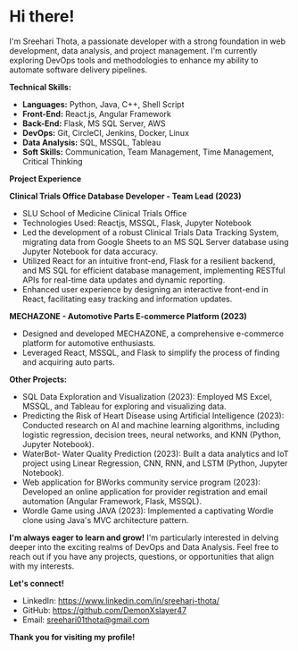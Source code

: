 # Hi there! 

I'm Sreehari Thota, a passionate developer with a strong foundation in web development, data analysis, and project management. I'm currently exploring DevOps tools and methodologies to enhance my ability to automate software delivery pipelines.


**Technical Skills:**

* **Languages:** Python, Java, C++, Shell Script
* **Front-End:** React.js, Angular Framework
* **Back-End:** Flask, MS SQL Server, AWS
* **DevOps:** Git, CircleCI, Jenkins, Docker, Linux
* **Data Analysis:** SQL, MSSQL, Tableau
* **Soft Skills:** Communication, Team Management, Time Management, Critical Thinking

**Project Experience**

**Clinical Trials Office Database Developer - Team Lead (2023)**

* SLU School of Medicine Clinical Trials Office
* Technologies Used: Reactjs, MSSQL, Flask, Jupyter Notebook
* Led the development of a robust Clinical Trials Data Tracking System, migrating data from Google Sheets to an MS SQL Server database using Jupyter Notebook for data accuracy.
* Utilized React for an intuitive front-end, Flask for a resilient backend, and MS SQL for efficient database management, implementing RESTful APIs for real-time data updates and dynamic reporting.
* Enhanced user experience by designing an interactive front-end in React, facilitating easy tracking and information updates.

**MECHAZONE - Automotive Parts E-commerce Platform (2023)**

* Designed and developed MECHAZONE, a comprehensive e-commerce platform for automotive enthusiasts.
* Leveraged React, MSSQL, and Flask to simplify the process of finding and acquiring auto parts.

**Other Projects:**

* SQL Data Exploration and Visualization (2023): Employed MS Excel, MSSQL, and Tableau for exploring and visualizing data.
* Predicting the Risk of Heart Disease using Artificial Intelligence (2023): Conducted research on AI and machine learning algorithms, including logistic regression, decision trees, neural networks, and KNN (Python, Jupyter Notebook).
* WaterBot- Water Quality Prediction (2023): Built a data analytics and IoT project using Linear Regression, CNN, RNN, and LSTM (Python, Jupyter Notebook).
* Web application for BWorks community service program (2023): Developed an online application for provider registration and email automation (Angular Framework, Flask, MSSQL).
* Wordle Game using JAVA (2023): Implemented a captivating Wordle clone using Java's MVC architecture pattern.

**I'm always eager to learn and grow!** I'm particularly interested in delving deeper into the exciting realms of DevOps and Data Analysis. Feel free to reach out if you have any projects, questions, or opportunities that align with my interests.

**Let's connect!**

* LinkedIn: https://www.linkedin.com/in/sreehari-thota/
* GitHub: https://github.com/DemonXslayer47
* Email: sreehari01thota@gmail.com

**Thank you for visiting my profile!** 
